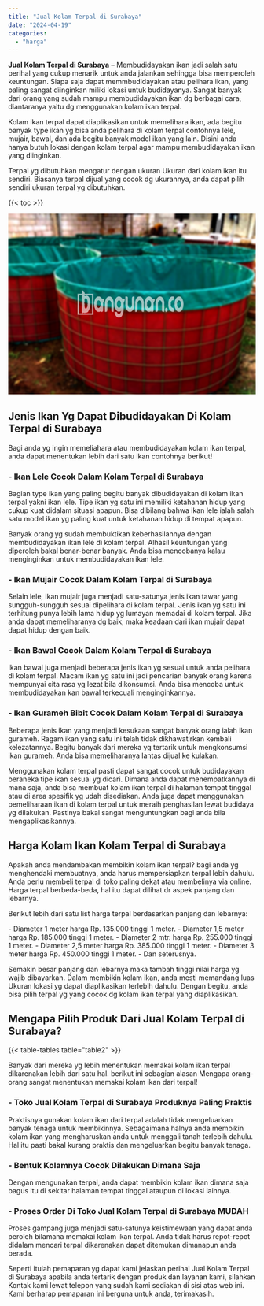 ```yaml
---
title: "Jual Kolam Terpal di Surabaya"
date: "2024-04-19"
categories: 
  - "harga"
---
```


**Jual Kolam Terpal di Surabaya** – Membudidayakan ikan jadi salah satu perihal yang cukup menarik untuk anda jalankan sehingga bisa memperoleh keuntungan. Siapa saja dapat memmbudidayakan atau pelihara ikan, yang paling sangat diinginkan miliki lokasi untuk budidayanya. Sangat banyak dari orang yang sudah mampu membudidayakan ikan dg berbagai cara, diantaranya yaitu dg menggunakan kolam ikan terpal.

Kolam ikan terpal dapat diaplikasikan untuk memelihara ikan, ada begitu banyak type ikan yg bisa anda pelihara di kolam terpal contohnya lele, mujair, bawal, dan ada begitu banyak model ikan yang lain. Disini anda hanya butuh lokasi dengan kolam terpal agar mampu membudidayakan ikan yang diinginkan.

Terpal yg dibutuhkan mengatur dengan ukuran Ukuran dari kolam ikan itu sendiri. Biasanya terpal dijual yang cocok dg ukurannya, anda dapat pilih sendiri ukuran terpal yg dibutuhkan.

{{< toc >}}

![Jual Kolam Terpal di Surabaya](/images/jual-kolam-terpal-41.png)

## Jenis Ikan Yg Dapat Dibudidayakan Di Kolam Terpal di Surabaya

Bagi anda yg ingin memeliahara atau membudidayakan kolam ikan terpal, anda dapat menentukan lebih dari satu ikan contohnya berikut!

### \- Ikan Lele Cocok Dalam Kolam Terpal di Surabaya

Bagian type ikan yang paling begitu banyak dibudidayakan di kolam ikan terpal yakni ikan lele. Tipe ikan yg satu ini memiliki ketahanan hidup yang cukup kuat didalam situasi apapun. Bisa dibilang bahwa ikan lele ialah salah satu model ikan yg paling kuat untuk ketahanan hidup di tempat apapun.

Banyak orang yg sudah membuktikan keberhasilannya dengan membudidayakan ikan lele di kolam terpal. Alhasil keuntungan yang diperoleh bakal benar-benar banyak. Anda bisa mencobanya kalau menginginkan untuk membudidayakan ikan lele.

### \- Ikan Mujair Cocok Dalam Kolam Terpal di Surabaya

Selain lele, ikan mujair juga menjadi satu-satunya jenis ikan tawar yang sungguh-sungguh sesuai dipelihara di kolam terpal. Jenis ikan yg satu ini terhitung punya lebih lama hidup yg lumayan memadai di kolam terpal. Jika anda dapat memeliharanya dg baik, maka keadaan dari ikan mujair dapat dapat hidup dengan baik.

### \- Ikan Bawal Cocok Dalam Kolam Terpal di Surabaya

Ikan bawal juga menjadi beberapa jenis ikan yg sesuai untuk anda pelihara di kolam terpal. Macam ikan yg satu ini jadi pencarian banyak orang karena mempunyai cita rasa yg lezat bila dikonsumsi. Anda bisa mencoba untuk membudidayakan kan bawal terkecuali menginginkannya.

### \- Ikan Gurameh Bibit Cocok Dalam Kolam Terpal di Surabaya

Beberapa jenis ikan yang menjadi kesukaan sangat banyak orang ialah ikan gurameh. Ragam ikan yang satu ini telah tidak dikhawatirkan kembali kelezatannya. Begitu banyak dari mereka yg tertarik untuk mengkonsumsi ikan gurameh. Anda bisa memeliharanya lantas dijual ke kulakan.

Menggunakan kolam terpal pasti dapat sangat cocok untuk budidayakan beraneka tipe ikan sesuai yg dicari. Dimana anda dapat menempatkannya di mana saja, anda bisa membuat kolam ikan terpal di halaman tempat tinggal atau di area spesifik yg udah disediakan. Anda juga dapat menggunakan pemeliharaan ikan di kolam terpal untuk meraih penghasilan lewat budidaya yg dilakukan. Pastinya bakal sangat menguntungkan bagi anda bila mengaplikasikannya.

## Harga Kolam Ikan Kolam Terpal di Surabaya

Apakah anda mendambakan membikin kolam ikan terpal? bagi anda yg menghendaki membuatnya, anda harus mempersiapkan terpal lebih dahulu. Anda perlu membeli terpal di toko paling dekat atau membelinya via online. Harga terpal berbeda-beda, hal itu dapat dilihat dr aspek panjang dan lebarnya.

Berikut lebih dari satu list harga terpal berdasarkan panjang dan lebarnya:

\- Diameter 1 meter harga Rp. 135.000 tinggi 1 meter. - Diameter 1,5 meter harga Rp. 185.000 tinggi 1 meter. - Diameter 2 mtr. harga Rp. 255.000 tinggi 1 meter. - Diameter 2,5 meter harga Rp. 385.000 tinggi 1 meter. - Diameter 3 meter harga Rp. 450.000 tinggi 1 meter. - Dan seterusnya.

Semakin besar panjang dan lebarnya maka tambah tinggi nilai harga yg wajib dibayarkan. Dalam membikin kolam ikan, anda mesti memandang luas Ukuran lokasi yg dapat diaplikasikan terlebih dahulu. Dengan begitu, anda bisa pilih terpal yg yang cocok dg kolam ikan terpal yang diaplikasikan.

## Mengapa Pilih Produk Dari Jual Kolam Terpal di Surabaya?

{{< table-tables table="table2" >}}

Banyak dari mereka yg lebih menentukan memakai kolam ikan terpal dikarenakan lebih dari satu hal. berikut ini sebagian alasan Mengapa orang-orang sangat menentukan memakai kolam ikan dari terpal!

### \- Toko Jual Kolam Terpal di Surabaya Produknya Paling Praktis

Praktisnya gunakan kolam ikan dari terpal adalah tidak mengeluarkan banyak tenaga untuk membikinnya. Sebagaimana halnya anda membikin kolam ikan yang mengharuskan anda untuk menggali tanah terlebih dahulu. Hal itu pasti bakal kurang praktis dan mengeluarkan begitu banyak tenaga.

### \- Bentuk Kolamnya Cocok Dilakukan Dimana Saja

Dengan mengunakan terpal, anda dapat membikin kolam ikan dimana saja bagus itu di sekitar halaman tempat tinggal ataupun di lokasi lainnya.

### \- Proses Order Di Toko Jual Kolam Terpal di Surabaya MUDAH

Proses gampang juga menjadi satu-satunya keistimewaan yang dapat anda peroleh bilamana memakai kolam ikan terpal. Anda tidak harus repot-repot didalam mencari terpal dikarenakan dapat ditemukan dimanapun anda berada.

Seperti itulah pemaparan yg dapat kami jelaskan perihal Jual Kolam Terpal di Surabaya apabila anda tertarik dengan produk dan layanan kami, silahkan Kontak kami lewat telepon yang sudah kami sediakan di sisi atas web ini. Kami berharap pemaparan ini berguna untuk anda, terimakasih.
